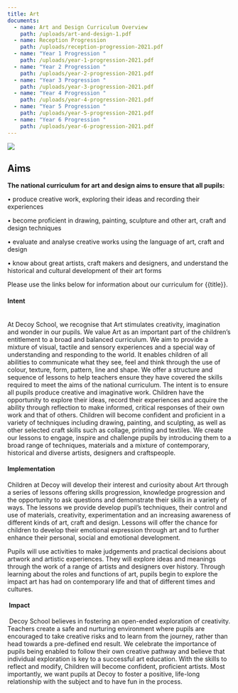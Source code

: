 ```yaml
---
title: Art
documents:
  - name: Art and Design Curriculum Overview
    path: /uploads/art-and-design-1.pdf
  - name: Reception Progression
    path: /uploads/reception-progression-2021.pdf
  - name: "Year 1 Progression "
    path: /uploads/year-1-progression-2021.pdf
  - name: "Year 2 Progression "
    path: /uploads/year-2-progression-2021.pdf
  - name: "Year 3 Progression "
    path: /uploads/year-3-progression-2021.pdf
  - name: "Year 4 Progression "
    path: /uploads/year-4-progression-2021.pdf
  - name: "Year 5 Progression "
    path: /uploads/year-5-progression-2021.pdf
  - name: "Year 6 Progression "
    path: /uploads/year-6-progression-2021.pdf
---
```

![](/uploads/goldsworthy-web.jpg)

## Aims

**The national curriculum for art and design aims to ensure that all pupils:** 

•	produce creative work, exploring their ideas and recording their experiences 

•	become proficient in drawing, painting, sculpture and other art, craft and design techniques

•	evaluate and analyse creative works using the language of art, craft and design 

•	know about great artists, craft makers and designers, and understand the historical and cultural development of their art forms

Please use the links below for information about our curriculum for {{title}}.

#### **Intent**

\
At Decoy School, we recognise that Art stimulates creativity, imagination and wonder in our pupils. We value Art as an important part of the children’s entitlement to a broad and balanced curriculum. We aim to provide a mixture of visual, tactile and sensory experiences and a special way of understanding and responding to the world. It enables children of all abilities to communicate what they see, feel and think through the use of colour, texture, form, pattern, line and shape. We offer a structure and sequence of lessons to help teachers ensure they have covered the skills required to meet the aims of the national curriculum. The intent is to ensure all pupils produce creative and imaginative work. Children have the opportunity to explore their ideas, record their experiences and acquire the ability through reflection to make informed, critical responses of their own work and that of others. Children will become confident and proficient in a variety of techniques including drawing, painting, and sculpting, as well as other selected craft skills such as collage, printing and textiles. We create our lessons to engage, inspire and challenge pupils by introducing them to a broad range of techniques, materials and a mixture of contemporary, historical and diverse artists, designers and craftspeople. 

#### **Implementation**

Children at Decoy will develop their interest and curiosity about Art through a series of lessons offering skills progression, knowledge progression and the opportunity to ask questions and demonstrate their skills in a variety of ways. The lessons we provide develop pupil’s techniques, their control and use of materials, creativity, experimentation and an increasing awareness of different kinds of art, craft and design. Lessons will offer the chance for children to develop their emotional expression through art and to further enhance their personal, social and emotional development.

Pupils will use activities to make judgements and practical decisions about artwork and artistic experiences. They will explore ideas and meanings through the work of a range of artists and designers over history. Through learning about the roles and functions of art, pupils begin to explore the impact art has had on contemporary life and that of different times and cultures.

####  **Impact**

 Decoy School believes in fostering an open-ended exploration of creativity. Teachers create a safe and nurturing environment where pupils are encouraged to take creative risks and to learn from the journey, rather than head towards a pre-defined end result. We celebrate the importance of pupils being enabled to follow their own creative pathway and believe that individual exploration is key to a successful art education. With the skills to reflect and modify, Children will become confident, proficient artists. Most importantly, we want pupils at Decoy to foster a positive, life-long relationship with the subject and to have fun in the process.

<!--EndFragment-->